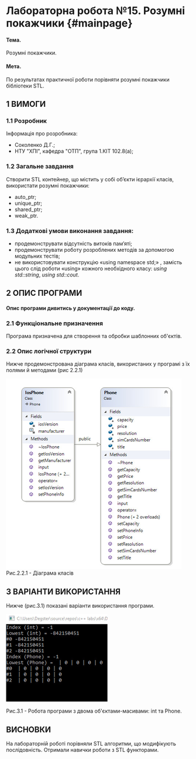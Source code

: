 ﻿# Лабораторна робота №15. Розумні покажчики {#mainpage}

#### Тема. 
Розумні покажчики.
#### Мета. 
По результатах практичної роботи порівняти розумні покажчики бібліотеки STL.

## 1 ВИМОГИ
### 1.1 Розробник
Інформація про розробника:
- Соколенко Д.Г.;
- НТУ "ХПІ", кафедра "ОТП", група 1.КІТ 102.8(а);
### 1.2 Загальне завдання
Створити STL контейнер, що містить у собі об’єкти ієрархії класів, використати розумні покажчики:
- auto_ptr;
- unique_ptr;
- shared_ptr;
- weak_ptr.

### 1.3 Додаткові умови виконання завдання:
- продемонструвати відсутність витоків пам’яті;
- продемонструвати роботу розроблених методів за допомогою модульних тестів;
- не використовувати конструкцію «using namespace std;» , замість цього слід роботи «using» 
кожного необхідного класу: _using std::string_, _using std::cout_.

## 2 ОПИС ПРОГРАМИ

#### Опис програми дивитись у документації до коду.

### 2.1 Функціональне призначення
Програма призначена для створення та обробки шаблонних об'єктів.

### 2.2 Опис логічної структури
Нижче продемонстрована діаграма класів, використаних у програмі з їх 
полями й методами (рис 2.2.1)

![](https://raw.githubusercontent.com/cpp-khpi/kit1028a/master/sokolenko-dmytro/doc/sokolenko12/images/1%20-%20Class%20diagram.jpg)
Рис.2.2.1 - Діаграма класів

## 3 ВАРІАНТИ ВИКОРИСТАННЯ

Нижче (рис.3.1) показані варіанти використання програми.

![](https://raw.githubusercontent.com/cpp-khpi/kit1028a/master/sokolenko-dmytro/doc/sokolenko11/images/2%20-%20Program%20work.jpg)

Рис.3.1 - Робота програми з двома об'єктами-масивами: int та Phone.


## ВИСНОВКИ

На лабораторній роботі порівняли STL алгоритми, що модифікують послідовність. Отримали навички роботи з STL функторами.